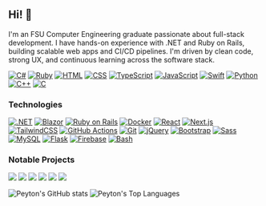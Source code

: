 ## Hi! :wave:

I'm an FSU Computer Engineering graduate passionate about full-stack development. I have hands-on experience with .NET and Ruby on Rails, building scalable web apps and CI/CD pipelines. I'm driven by clean code, strong UX, and continuous learning across the software stack.

[![C#](https://custom-icon-badges.demolab.com/badge/C%23-%23239120.svg?logo=cshrp&logoColor=white)](#)
[![Ruby](https://img.shields.io/badge/Ruby-%23CC342D.svg?&logo=ruby&logoColor=white)](#)
[![HTML](https://img.shields.io/badge/HTML-%23E34F26.svg?logo=html5&logoColor=white)](#)
[![CSS](https://img.shields.io/badge/CSS-1572B6?logo=css3&logoColor=fff)](#)
[![TypeScript](https://img.shields.io/badge/TypeScript-3178C6?logo=typescript&logoColor=fff)](#)
[![JavaScript](https://img.shields.io/badge/JavaScript-F7DF1E?logo=javascript&logoColor=000)](#)
[![Swift](https://img.shields.io/badge/Swift-F54A2A?logo=swift&logoColor=white)](#)
[![Python](https://img.shields.io/badge/Python-3776AB?logo=python&logoColor=fff)](#)
[![C++](https://img.shields.io/badge/C++-%2300599C.svg?logo=c%2B%2B&logoColor=white)](#)
[![C](https://img.shields.io/badge/C-00599C?logo=c&logoColor=white)](#)

### Technologies

[![.NET](https://img.shields.io/badge/.NET-512BD4?logo=dotnet&logoColor=fff)](#)
[![Blazor](https://img.shields.io/badge/Blazor-512BD4?logo=blazor&logoColor=fff)](#)
[![Ruby on Rails](https://img.shields.io/badge/Rails-%23CC0000.svg?logo=ruby-on-rails&logoColor=white)](#)
[![Docker](https://img.shields.io/badge/Docker-2496ED?logo=docker&logoColor=fff)](#)
[![React](https://img.shields.io/badge/React-%2320232a.svg?logo=react&logoColor=%2361DAFB)](#)
[![Next.js](https://img.shields.io/badge/Next.js-black?logo=next.js&logoColor=white)](#)
[![TailwindCSS](https://img.shields.io/badge/Tailwind%20CSS-%2338B2AC.svg?logo=tailwind-css&logoColor=white)](#)
[![GitHub Actions](https://img.shields.io/badge/GitHub_Actions-2088FF?logo=github-actions&logoColor=white)](#)
[![Git](https://img.shields.io/badge/Git-F05032?logo=git&logoColor=fff)](#)
[![jQuery](https://img.shields.io/badge/jQuery-0769AD?logo=jquery&logoColor=fff)](#)
[![Bootstrap](https://img.shields.io/badge/Bootstrap-7952B3?logo=bootstrap&logoColor=fff)](#)
[![Sass](https://img.shields.io/badge/Sass-C69?logo=sass&logoColor=fff)](#)
[![MySQL](https://img.shields.io/badge/MySQL-4479A1?logo=mysql&logoColor=fff)](#)
[![Flask](https://img.shields.io/badge/Flask-000?logo=flask&logoColor=fff)](#)
[![Firebase](https://img.shields.io/badge/Firebase-039BE5?logo=Firebase&logoColor=white)](#)
[![Bash](https://img.shields.io/badge/Bash-4EAA25?logo=gnubash&logoColor=fff)](#)


### Notable Projects
[![](https://img.shields.io/badge/-%20My%20Website-000)](https://github.com/19peytonsmith/19peytonsmith.github.io/)
[![](https://img.shields.io/badge/-%20RubyGem%20Tazworks%20API%20Wrapper-000)](https://rubygems.org/gems/tazworks-api)
[![](https://img.shields.io/badge/-%20Mouthpiece%20Social%20Media%20App-000)](https://web1.eng.famu.fsu.edu/ece/senior_design/2023/team305/index.html)
[![](https://img.shields.io/badge/-%20Zillow%20Guessing%20Game-000)](https://github.com/19peytonsmith/Zillow-Project/)
[![](https://img.shields.io/badge/-%20C%23%20eCommerce%20Full%20Stack%20Application-000)](https://github.com/19peytonsmith/Zillow-Project/)
[![](https://img.shields.io/badge/-%20SQL%20Database%20Multiplayer%20Game%20Architecture-000)](https://github.com/19peytonsmith/Zillow-Project/)


![Peyton's GitHub stats](https://github-readme-stats.vercel.app/api?username=19peytonsmith&show_icons=true&theme=dark)
![Peyton's Top Languages](https://github-readme-stats.vercel.app/api/top-langs/?username=19peytonsmith&theme=dark&layout=compact&langs_count=8)
